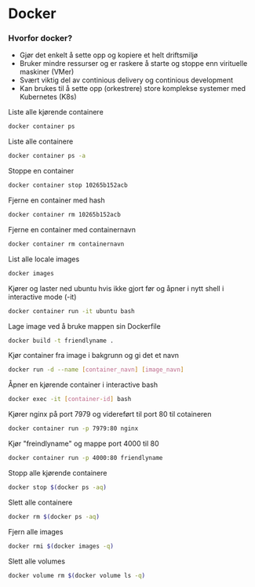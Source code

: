 # Docker

### Hvorfor docker?

* Gjør det enkelt å sette opp og kopiere et helt driftsmiljø
* Bruker mindre ressurser og er raskere å starte og stoppe enn virituelle maskiner (VMer)
* Svært viktig del av continious delivery og continious development
* Kan brukes til å sette opp (orkestrere) store komplekse systemer med Kubernetes (K8s)

Liste alle kjørende containere

```Bash
docker container ps
```

Liste alle containere

```Bash
docker container ps -a
```

Stoppe en container

```Bash
docker container stop 10265b152acb
```

Fjerne en container med hash

```Bash
docker container rm 10265b152acb
```

Fjerne en container med containernavn

```Bash
docker container rm containernavn
```

List alle locale images

```Bash
docker images
```

Kjører og laster ned ubuntu hvis ikke gjort før og åpner i nytt shell i interactive mode (-it)

```Bash
docker container run -it ubuntu bash
```

Lage image ved å bruke mappen sin Dockerfile

```Bash
docker build -t friendlyname .
```

Kjør container fra image i bakgrunn og gi det et navn

```Bash
docker run -d --name [container_navn] [image_navn]
```

Åpner en kjørende container i interactive bash

```Bash
docker exec -it [container-id] bash
```

Kjører nginx på port 7979 og videreført til port 80 til cotaineren

```Bash
docker container run -p 7979:80 nginx
```

Kjør "freindlyname" og mappe port 4000 til 80

```Bash
docker container run -p 4000:80 friendlyname
```

Stopp alle kjørende containere

```Bash
docker stop $(docker ps -aq)
```

Slett alle containere

```Bash
docker rm $(docker ps -aq)
```

Fjern alle images

```Bash
docker rmi $(docker images -q)
```

Slett alle volumes

```Bash
docker volume rm $(docker volume ls -q)
```
